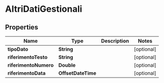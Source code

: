 

# AltriDatiGestionali


## Properties

| Name | Type | Description | Notes |
|------------ | ------------- | ------------- | -------------|
|**tipoDato** | **String** |  |  [optional] |
|**riferimentoTesto** | **String** |  |  [optional] |
|**riferimentoNumero** | **Double** |  |  [optional] |
|**riferimentoData** | **OffsetDateTime** |  |  [optional] |



